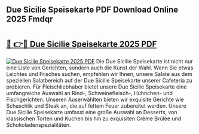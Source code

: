 ## Due Sicilie Speisekarte PDF Download Online 2025 Fmdqr

# <h2><a href="http://gc9atb.nevu.top/?p=Due+Sicilie+Speisekarte">🔗 👉🔴 Due Sicilie Speisekarte 2025 PDF</a></h2>

[![Due Sicilie Speisekarte 2025 PDF](https://i.imgur.com/dBaPXMq.png)](http://gc9atb.nevu.top/?p=Due+Sicilie+Speisekarte)
Die Due Sicilie Speisekarte ist nicht nur eine Liste von Gerichten, sondern auch die Kunst der Wahl. Wenn Sie etwas Leichtes und Frisches suchen, empfehlen wir Ihnen, unsere Salate aus dem speziellen Salatbereich auf der Due Sicilie Speisekarte unserer Cafeteria zu probieren. Für Fleischliebhaber bietet unsere Due Sicilie Speisekarte eine umfangreiche Auswahl an Rind-, Schweinefleisch-, Hühnchen- und Fischgerichten. Unseren Auserwählten bieten wir exquisite Gerichte wie Schaschlik und Steak an, die auf fettem Feuer zubereitet werden. Unsere Due Sicilie Speisekarte umfasst eine große Auswahl an Desserts, von klassischen Torten und Kuchen bis hin zu exquisiten Crème Brûlée und Schokoladenspezialitäten.
